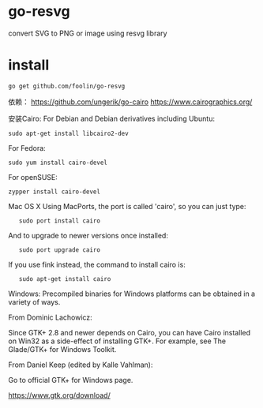 # go-resvg
convert SVG to PNG or image using resvg library


# install
```shell
go get github.com/foolin/go-resvg
```

依赖：
https://github.com/ungerik/go-cairo
https://www.cairographics.org/

安装Cairo:
For Debian and Debian derivatives including Ubuntu:
```
sudo apt-get install libcairo2-dev
```
For Fedora:
```
sudo yum install cairo-devel
```

For openSUSE:
```
zypper install cairo-devel
```

Mac OS X
Using MacPorts, the port is called 'cairo', so you can just type:
```
   sudo port install cairo
```
And to upgrade to newer versions once installed:
```
   sudo port upgrade cairo
```
If you use fink instead, the command to install cairo is:
```
   sudo apt-get install cairo
```

Windows:
Precompiled binaries for Windows platforms can be obtained in a variety of ways.

From Dominic Lachowicz:

Since GTK+ 2.8 and newer depends on Cairo, you can have Cairo installed on Win32 as a side-effect of installing GTK+. For example, see The Glade/GTK+ for Windows Toolkit.

From Daniel Keep (edited by Kalle Vahlman):

Go to official GTK+ for Windows page.

https://www.gtk.org/download/
